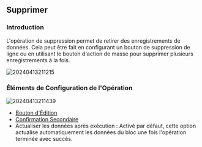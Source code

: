 ## Supprimer

### Introduction

L'opération de suppression permet de retirer des enregistrements de données. Cela peut être fait en configurant un bouton de suppression de ligne ou en utilisant le bouton d'action de masse pour supprimer plusieurs enregistrements à la fois.

![20240413211215](https://static-docs.nocobase.com/20240413211215.png)

### Éléments de Configuration de l'Opération

![20240413211439](https://static-docs.nocobase.com/20240413211439.png)

- [Bouton d'Édition](/handbook/ui/actions/action-settings/edit-button)
- [Confirmation Secondaire](/handbook/ui/actions/action-settings/double-check)
- Actualiser les données après exécution : Activé par défaut, cette option actualise automatiquement les données du bloc une fois l'opération terminée avec succès.
